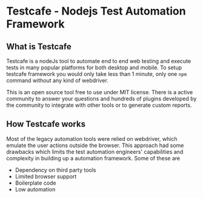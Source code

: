 # Testcafe - Nodejs Test Automation Framework

## What is Testcafe

Testcafe is a nodeJs tool to automate end to end web testing and execute tests in many popular platforms for both desktop and mobile. To setup testcafe framework you would only take less than 1 minute, only one `npm` command without any kind of webdriver.

This is an open source tool free to use under MIT license. There is a active community to answer your questions and hundreds of plugins developed by the community to integrate with other tools or to generate custom reports.

## How Testcafe works

Most of the legacy automation tools were relied on webdriver, which emulate the user actions outside the browser. This approach had some drawbacks which limits the test automation engineers' capabilities and complexity in building up a automation framework. Some of these are 

* Dependency on third party tools
* Limited browser support
* Boilerplate code
* Low automation


